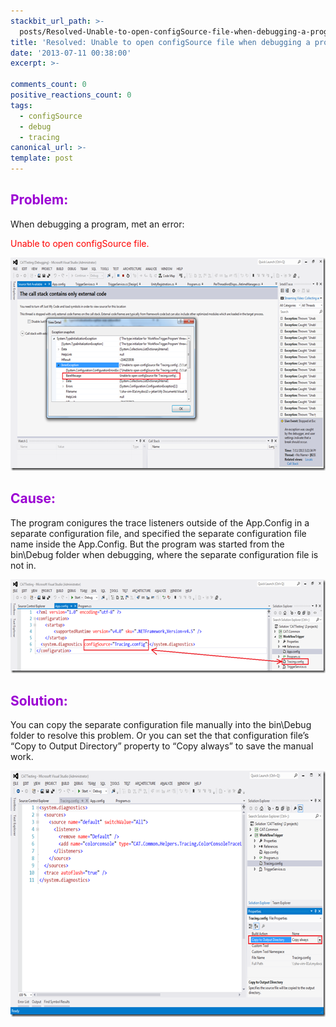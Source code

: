 ```yaml
---
stackbit_url_path: >-
  posts/Resolved-Unable-to-open-configSource-file-when-debugging-a-program
title: 'Resolved: Unable to open configSource file when debugging a program'
date: '2013-07-11 00:38:00'
excerpt: >-
  
comments_count: 0
positive_reactions_count: 0
tags: 
  - configSource
  - debug
  - tracing
canonical_url: >-
template: post
---
```

<h2><span style="color: #9b00d3;">Problem:</span></h2>
<p>When debugging a program, met an error:</p>
<p><span style="color: #ff0000;">Unable to open configSource file.</span></p>
<p><a href="https://raw.githubusercontent.com/Jeff-Tian/blogengine.net/master/Source/BlogEngine/BlogEngine.NET/App_Data/files/image_638.png"><img style="background-image: none; padding-top: 0px; padding-left: 0px; display: inline; padding-right: 0px; border: 0px;" title="Unable to open configSource file." src="https://raw.githubusercontent.com/Jeff-Tian/blogengine.net/master/Source/BlogEngine/BlogEngine.NET/App_Data/files/image_thumb_326.png" alt="Unable to open configSource file." width="645" height="341" border="0" /></a></p>
<h2><span style="color: #9b00d3;">Cause:</span></h2>
<p>The program conigures the trace listeners outside of the App.Config in a separate configuration file, and specified the separate configuration file name inside the App.Config. But the program was started from the bin\Debug folder when debugging, where the separate configuration file is not in.</p>
<p><a href="https://raw.githubusercontent.com/Jeff-Tian/blogengine.net/master/Source/BlogEngine/BlogEngine.NET/App_Data/files/image_639.png"><img style="background-image: none; padding-top: 0px; padding-left: 0px; display: inline; padding-right: 0px; border: 0px;" title="Resolved: Unable to open configSource file when debugging a program" src="https://raw.githubusercontent.com/Jeff-Tian/blogengine.net/master/Source/BlogEngine/BlogEngine.NET/App_Data/files/image_thumb_327.png" alt="Resolved: Unable to open configSource file when debugging a program" width="651" height="150" border="0" /></a></p>
<h2><span style="color: #9b00d3;">Solution:</span></h2>
<p>You can copy the separate configuration file manually into the bin\Debug folder to resolve this problem. Or you can set the that configuration file&rsquo;s &ldquo;Copy to Output Directory&rdquo; property to &ldquo;Copy always&rdquo; to save the manual work.</p>
<p><a href="https://raw.githubusercontent.com/Jeff-Tian/blogengine.net/master/Source/BlogEngine/BlogEngine.NET/App_Data/files/image_640.png"><img style="background-image: none; padding-top: 0px; padding-left: 0px; display: inline; padding-right: 0px; border: 0px;" title="Resolved: Unable to open configSource file when debugging a program" src="https://raw.githubusercontent.com/Jeff-Tian/blogengine.net/master/Source/BlogEngine/BlogEngine.NET/App_Data/files/image_thumb_328.png" alt="Resolved: Unable to open configSource file when debugging a program" width="659" height="394" border="0" /></a></p>